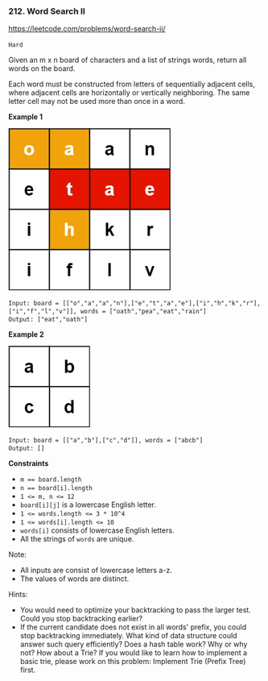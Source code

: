 ### 212. Word Search II

https://leetcode.com/problems/word-search-ii/

`Hard`

Given an m x n board of characters and a list of strings words, return all words on the board.

Each word must be constructed from letters of sequentially adjacent cells, where adjacent cells are horizontally or vertically neighboring. The same letter cell may not be used more than once in a word.

**Example 1**

![search1](search1.jpg)

```
Input: board = [["o","a","a","n"],["e","t","a","e"],["i","h","k","r"],["i","f","l","v"]], words = ["oath","pea","eat","rain"]
Output: ["eat","oath"]
```

**Example 2**

![search2](search2.jpg)

```
Input: board = [["a","b"],["c","d"]], words = ["abcb"]
Output: []
```

**Constraints**

* `m == board.length`
* `n == board[i].length`
* `1 <= m, n <= 12`
* `board[i][j]` is a lowercase English letter.
* `1 <= words.length <= 3 * 10^4`
* `1 <= words[i].length <= 10`
* `words[i]` consists of lowercase English letters.
* All the strings of `words` are unique.
 
Note:

* All inputs are consist of lowercase letters a-z.
* The values of words are distinct.

Hints:

* You would need to optimize your backtracking to pass the larger test. Could you stop backtracking earlier?
* If the current candidate does not exist in all words' prefix, you could stop backtracking immediately. What kind of data structure could answer such query efficiently? Does a hash table work? Why or why not? How about a Trie? If you would like to learn how to implement a basic trie, please work on this problem: Implement Trie (Prefix Tree) first.
